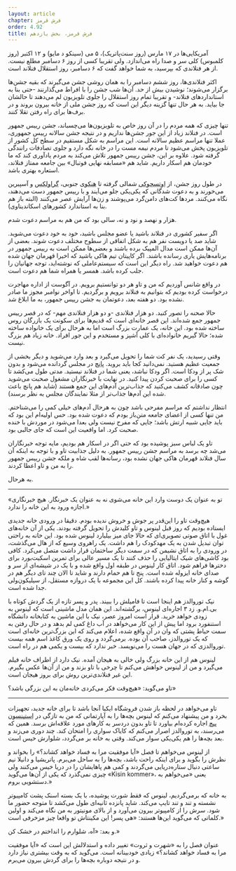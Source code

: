 ```yaml
---
layout: article
chapter: فرش قرمز
order: 4.92
title: فرش قرمز، بخش یازدهم
---
```



آمریکایی‌ها در ۱۷ مارس (روز سنت‌پاتریک)، ۵ می (سینکو د مایو) و ۱۲ اکتبر (روز کلمبوس) کلی سر و صدا راه می‌اندازد. ولی تقریبا کسی از روز ۶ دسامبر مطلع نیست. از هر فنلاندی که بپرسید، به شما خواهد گفت که ۶ دسامبر، روز استقلال فنلاند است.

اکثر فنلاندی‌ها، روز ششم دسامبر را به همان روشی جشن می‌گیرند که بقیه جشن‌ها برگزار می‌شوند؛ نوشیدن بیش از حد.  آن‌ها شب جشن را با افراط می‌گذارنند -حتی بنا به استانداردهای فنلاند- و تقریبا تمام روز استقلال را جلوی تلویزیون لم می‌دهند تا حالشان جا بیاید. به هر حال تنها گزینه دیگر این است که روز جشن ملی از خانه بیرون بروند و در برف‌ها برای راه رفتن تقلا کنند. 

تنها چیزی که همه مردم را در آن روز خاص به تلویزیون‌ها می‌چسباند، جشن رییس جمهور است. در فنلاند زیاد از این جور جشن‌ها نداریم و در نتیجه جشن سالانه رییس جمهوری،‌ عملا تنها مراسم عظیم سالانه است. این مراسم به شکل مستقیم در سطح کل کشور از تلویزیون پخش می‌شود تا مردم نیمه مست را در خانه نگه دارد و جلوی تصادفات رانندگی گرفته شود. علاوه بر این، جشن رییس جمهور تلاش می‌کند به مردم یادآوری کند که ما خودمان هم اسکار داریم. شاید هم «مسابقه نهایی فوتبال» بین جامعه ممتاز فنلاند، استعاره بهتری باشد. 

در طول روز جشن، از <abbr title="Utsjoki">اوتسجوکی</abbr > شمالی گرفته تا <abbr title="Hanko">هنکو</abbr >ی جنوبی، <abbr title="Gravlax - نوعی ماهی آزاد نمک‌سود که در کشورهای اسکاندیناوی از آن به عنوان مزه یا تنقلات استفاده می‌شود.">گراولکس</abbr > و آسپیرین می‌خورند و به دعوت شدگانی که یکی‌یکی جلو می‌آیند و با رییس جمهور دست می‌دهند، نگاه می‌کنند. مردها کت‌های دامن‌گرد می‌پوشند و زن‌ها آرایش عصر می‌کنند (البته باز هم بنا به استاندارد کشورهای اسکاندیناوی).

هزار و نهصد و نود و نه، سالی بود که من هم به مراسم دعوت شدم. 

اگر سفیر کشوری در فنلاند باشید یا عضو مجلس باشید، خود به خود دعوت می‌شوید. شاید صد یا دویست نفر هم به شکل اتفاقی از سطوح مختلف دعوت شوند. بعضی از آن‌ها ممکن است مدال المپیک برده باشند و بعضی‌ها ممکن است به رییس جمهور در برنامه‌هایش یاری رسانده باشند. اگر کاپیتان تیم هاکی باشید که اخیرا قهرمان جهان شده هم دعوت خواهید شد. راه دیگر این است که سیستم‌عاملی که نوشته‌اید، توجه جهانیان را جلب کرده باشد. همسر یا همراه شما هم دعوت است.

در واقع شانس آوردیم که من و تاو هر دو توانستیم برویم. در آگوست از اداره مهاجرت درخواست کرده بودیم که بتوانیم به فنلاند برویم و برگردیم. تا اواخر نوامبر مجوز ما صادر نشده بود. دو هفته بعد، دعوتمان به جشن رییس جمهور، به ما ابلاغ شد. 

حالا صحنه را تصور کنید. دو هزار فنلاندی -و دو هزار فنلاندی مهم- که در قصر رییس جمهور جمع شده‌اند. این قصر خانه‌ای است که قدیم‌ها برای سکونت یک بازرگان روس ساخته شده بود. این خانه، یک عمارت بزرگ است اما به هرحال برای یک خانواده ساخته شده؛ حالا گیریم خانواده‌ای با کلی آشپز و مستخدم و این جور افراد. خانه زیاد هم بزرگ نیست. 

وقتی رسیدید، یک نفر کت شما را تحویل می‌گیرد و بعد وارد می‌شوید و دیگر بخشی از جمعیت عظیم هستید. نمی‌دانید کجا باید بروید.  <abbr title="مشروبی الکلی حاوی آب‌میوه که در ظرف‌های بزرگ سرو می‌شود.">پانچ</abbr > در مجلس گردانده می‌شود و بدون شک پر از ودکا است. اگر ودکا نباشد، یعنی شما در فنلاند نیستید. مدتی طول می‌کشد تا کسی را برای صحبت کردن پیدا کنید. در نهایت با خبرنگاران مشغول صحبت می‌شوید چون صادقانه کشف می‌کنید که جذاب‌‌ترین آدم‌های این جمع هستند (شاید هم پانچ باعث شده این آدم‌ها جذاب‌تر از مثلا نمایندگان مجلس به نظر برسند).

انتظار نداشتم که مراسم مفرحی باشد چون به هرحال آدم‌های خیلی کمی را می‌شناختم. من تنها کسی از اعضای جامعه متن‌باز بودم که دعوت شده بود. حس اولیه‌ام این بود که باید جایی شبیه ارتش باشد؛ جایی که مفرح نیست ولی بعدا می‌شود در موردش با خنده صحبت کرد. اما واقعیت این است که جای جالبی بود. 

تاو یک لباس سبز پوشیده بود که حتی اگر در اسکار هم بودیم، مایه توجه خبرنگاران می‌شد چه برسد به مراسم جشن رییس جمهور. به دلیل جذابیت تاو و با توجه به اینکه آن سال فنلاند قهرمان هاکی جهان نشده بود، رسانه‌ها لقب شاه و ملکه جشن رییس جمهور را به من و تاو اعطا کردند. 

به هرحال. 

***

<div class="journal">

«تو به عنوان یک دوست وارد این خانه می‌شوی نه به عنوان یک خبرنگار. هیچ خبرنگاری اجازه ورود به این خانه را ندارد.»

هیچ‌وقت تاو را این‌قدر پر جوش و خروش ندیده بودم. دقیقا در ورودی خانه جدیدی ایستاده بودیم که روز قبل لینوس و تاو کلیدش را تحویل گرفته بودند. یکی از آن خانه‌های غول با اتاق صوتی تصویری‌ای که حالا جای میز بیلیارد لینوس شده بود. این خانه به راحتی توان تبدیل شدن به یک مهدکودک را هم داشت. یک راهروی وسیع که از هال می‌گذشت، در ورودی را به اتاق نشیمن که در سمت دیگر ساختمان قرار داشت متصل می‌کرد. کافی بود کاشی‌های شیک ایتالیایی را حذف کنند تا یک مسیر عالی برای تمرین اسکیت‌بورد برای دخترها فراهم شود. اتاق کار لینوس در طبقه اول واقع شده و با یک در شیشه‌ای از سر و صدای خانه ایزوله شده است. پنج تا هم حمام دارند و شاید تا الان چند تای دیگر هم در گوشه‌ و کنار خانه پیدا کرده باشند. کل این مجموعه با یک دروازه مستقل، از سیلیکون‌ولی جدا شده است. 

نیک توروالدز هم اینجا است تا فامیلش را ببیند. پدر و پسر تازه از یک گردش کوتاه با بی.ام.و. زد ۳ اجاره‌ای لینوس، برگشته‌اند. این همان مدل ماشینی است که لینوس به زودی خواهد خرید. قرار است امروز عصر، نیک با این ماشین به کتابخانه دانشگاه استنفورد برود اما پیش از این کار می‌خواهد در  آب داغ کمی لم بدهد و در حال رفتن به سمت حیاط پشتی که وان در آن واقع شده، اعلام می‌کند که این بزرگ‌ترین خانه‌ای است که یک توروالدز، صاحب آن بوده. برمی‌گردد و روی یک ورق کاغذ اسم همه بیست توروالدزی که در جهان هست را می‌نویسد. خبر ندارد که بیست و یکمی هم در راه است.

لینوس هم از این خانه بزرگ ولی خالی به هیجان آمده. نیک دارد از اطراف خانه فیلم می‌گیرد و من از لینوس خواهش می‌کنم تا چرخی با تاو بزند و من از آن‌ها عکس بگیرم. این غیر فنلاندی‌ترین روش برای بروز هیجان است.

تاو می‌گوید: «هیچ‌وقت فکر می‌کردی خانه‌مان به این بزرگی باشد؟»


</div >

***

<div class="journal">


تاو می‌خواهد در لحظه باز شدن فروشگاه ایکیا آنجا باشد تا برای خانه جدید، تجهیزات بخرد و من پیشنهاد می‌کنم که لینوس بچه‌ها را به آپارتمانی که من به تازگی در <abbr title="Stinson Beach">استینسون بیچ</abbr > اجاره کرده‌ام بیاورد تا تاو بدون دردسر به کارهای مورد علاقه‌اش برسد. همین که می‌رسند، به توروالدز اصرار می‌کنم که کایاک سواری را امتحان کند. چند دوری می‌زند و بعد بچه‌ها را هم یکی‌یکی سوار می‌کند. وقتی به خانه بر می‌گردد، شلوارش خیس است.

از لینوس می‌خواهم تا فصل «آیا موفقیت مرا به فساد خواهد کشاند؟» را بخواند و نظرش را بگوید و برای اینکه راحت باشد، بچه‌ها را به ساحل می‌برم. پاتریشیا و دانیلا نیم ساعتی دنبال ستاره‌دریایی می‌گردند و کمی هم پاهایشان را در دریا خیس می‌کنند ولی چیزی نمی‌گذرد که یکی از آن‌ها می‌گوید «Kisin kommer»، یعنی «می‌خواهم به دستشویی بروم.»

به خانه که برمی‌گردیم، لینوس که فقط شورت پوشیده، با یک بسته اسنک پشت کامپیوتر نشسته و تند و تند تایپ می‌کند. شاید پانزده ثانیه‌ای طول می‌کشد تا متوجه حضور ما شود. سرش را از کامپیوتر بیرون می‌آورد و از بالای مونیتور به من نگاه می‌کند و اولین کلماتی که می‌گوید این‌ها هستند: «هی پسر! این مکینتاش تو واقعا چیز مزخرفی است.»

و بعد: «آه، شلوارم را انداختم در خشک کن.»

عنوان فصل را به «شهرت و ثروت» تغییر داده و استدلالش این است که «آیا موفقیت مرا به فساد خواهد کشاند؟» زیادی خودبینانه است. می‌گوید که به وقت بیشتری نیاز دارد و در نتیجه دوباره بچه‌ها را برای گردش بیرون می‌برم. 


</div >
